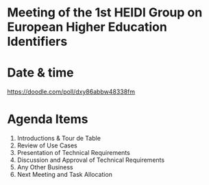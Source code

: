 # Meeting of the 1st HEIDI Group on European Higher Education Identifiers

# Date & time
https://doodle.com/poll/dxy86abbw48338fm

# Agenda Items
1. Introductions & Tour de Table
2. Review of Use Cases
3. Presentation of Technical Requirements
4. Discussion and Approval of Technical Requirements
5. Any Other Business
6. Next Meeting and Task Allocation
